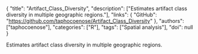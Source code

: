 {
  "title": "Artifact_Class_Diversity",
  "description": ["Estimates artifact class diversity in multiple geographic regions."],
  "links": {
    "GitHub": "https://github.com/taphocoenose/Artifact_Class_Diversity"
  },
  "authors": ["taphocoenose"],
  "categories": ["R"],
  "tags": ["Spatial analysis"],
  "doi": null
}

<!-- Generated by csv2md.R – do not edit by hand -->

Estimates artifact class diversity in multiple geographic regions.
